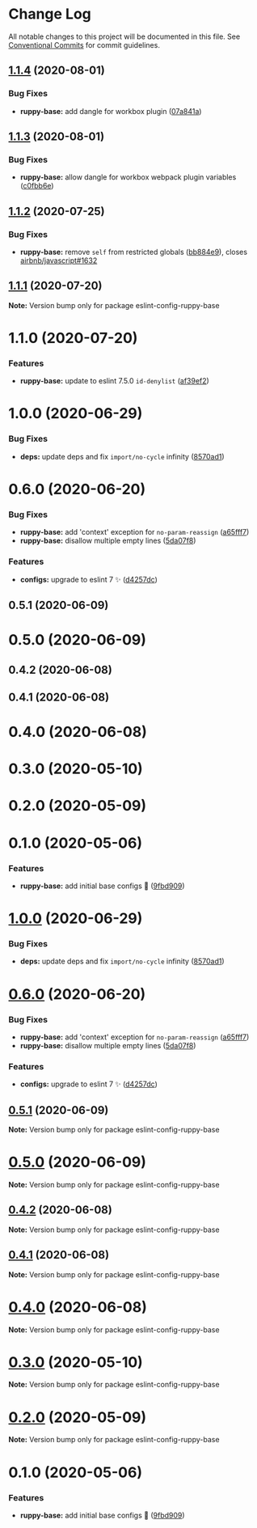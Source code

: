 # Change Log

All notable changes to this project will be documented in this file.
See [Conventional Commits](https://conventionalcommits.org) for commit guidelines.

## [1.1.4](https://github.com/Ruppyio/eslint-configs/compare/eslint-config-ruppy-base@1.1.3...eslint-config-ruppy-base@1.1.4) (2020-08-01)

### Bug Fixes

- **ruppy-base:** add dangle for workbox plugin ([07a841a](https://github.com/Ruppyio/eslint-configs/commit/07a841a743c32b49694e20826adf6e961c0f8217))

## [1.1.3](https://github.com/Ruppyio/eslint-configs/compare/eslint-config-ruppy-base@1.1.2...eslint-config-ruppy-base@1.1.3) (2020-08-01)

### Bug Fixes

- **ruppy-base:** allow dangle for workbox webpack plugin variables ([c0fbb6e](https://github.com/Ruppyio/eslint-configs/commit/c0fbb6eb07b0ffcf20bc5617722631aea72dc7ac))

## [1.1.2](https://github.com/Ruppyio/eslint-configs/compare/eslint-config-ruppy-base@1.1.1...eslint-config-ruppy-base@1.1.2) (2020-07-25)

### Bug Fixes

- **ruppy-base:** remove `self` from restricted globals ([bb884e9](https://github.com/Ruppyio/eslint-configs/commit/bb884e98ac44ae3ed3b8aa8a15ed0f0c10b8b7a8)), closes [airbnb/javascript#1632](https://github.com/airbnb/javascript/issues/1632)

## [1.1.1](https://github.com/Ruppyio/eslint-configs/compare/eslint-config-ruppy-base@1.1.0...eslint-config-ruppy-base@1.1.1) (2020-07-20)

**Note:** Version bump only for package eslint-config-ruppy-base

# 1.1.0 (2020-07-20)

### Features

- **ruppy-base:** update to eslint 7.5.0 `id-denylist` ([af39ef2](https://github.com/Ruppyio/eslint-configs/commit/af39ef2250970a411b5cc8b6141cb6e49fe0451a))

# 1.0.0 (2020-06-29)

### Bug Fixes

- **deps:** update deps and fix `import/no-cycle` infinity ([8570ad1](https://github.com/Ruppyio/eslint-configs/commit/8570ad1b5e58ce5cb528f96f43f7dc193e2decf7))

# 0.6.0 (2020-06-20)

### Bug Fixes

- **ruppy-base:** add 'context' exception for `no-param-reassign` ([a65fff7](https://github.com/Ruppyio/eslint-configs/commit/a65fff7dd01e3678d908030d0652c69fc70aafa8))
- **ruppy-base:** disallow multiple empty lines ([5da07f8](https://github.com/Ruppyio/eslint-configs/commit/5da07f88a2d044239b8b5ee3e2e1a8969999e4c6))

### Features

- **configs:** upgrade to eslint 7 ✨ ([d4257dc](https://github.com/Ruppyio/eslint-configs/commit/d4257dccaca3ba704dfaa1614ab3d485b8837882))

## 0.5.1 (2020-06-09)

# 0.5.0 (2020-06-09)

## 0.4.2 (2020-06-08)

## 0.4.1 (2020-06-08)

# 0.4.0 (2020-06-08)

# 0.3.0 (2020-05-10)

# 0.2.0 (2020-05-09)

# 0.1.0 (2020-05-06)

### Features

- **ruppy-base:** add initial base configs 🐣 ([9fbd909](https://github.com/Ruppyio/eslint-configs/commit/9fbd909e46acfdac6b20ec849bf855085eac8d49))

# [1.0.0](https://github.com/Ruppyio/eslint-configs/compare/v0.6.2...v1.0.0) (2020-06-29)

### Bug Fixes

- **deps:** update deps and fix `import/no-cycle` infinity ([8570ad1](https://github.com/Ruppyio/eslint-configs/commit/8570ad1b5e58ce5cb528f96f43f7dc193e2decf7))

# [0.6.0](https://github.com/Ruppyio/eslint-configs/compare/v0.5.1...v0.6.0) (2020-06-20)

### Bug Fixes

- **ruppy-base:** add 'context' exception for `no-param-reassign` ([a65fff7](https://github.com/Ruppyio/eslint-configs/commit/a65fff7dd01e3678d908030d0652c69fc70aafa8))
- **ruppy-base:** disallow multiple empty lines ([5da07f8](https://github.com/Ruppyio/eslint-configs/commit/5da07f88a2d044239b8b5ee3e2e1a8969999e4c6))

### Features

- **configs:** upgrade to eslint 7 ✨ ([d4257dc](https://github.com/Ruppyio/eslint-configs/commit/d4257dccaca3ba704dfaa1614ab3d485b8837882))

## [0.5.1](https://github.com/Ruppyio/eslint-configs/compare/v0.5.0...v0.5.1) (2020-06-09)

**Note:** Version bump only for package eslint-config-ruppy-base

# [0.5.0](https://github.com/Ruppyio/eslint-configs/compare/v0.4.2...v0.5.0) (2020-06-09)

**Note:** Version bump only for package eslint-config-ruppy-base

## [0.4.2](https://github.com/Ruppyio/eslint-configs/compare/v0.4.1...v0.4.2) (2020-06-08)

**Note:** Version bump only for package eslint-config-ruppy-base

## [0.4.1](https://github.com/Ruppyio/eslint-configs/compare/v0.4.0...v0.4.1) (2020-06-08)

**Note:** Version bump only for package eslint-config-ruppy-base

# [0.4.0](https://github.com/Ruppyio/eslint-configs/compare/v0.3.1...v0.4.0) (2020-06-08)

**Note:** Version bump only for package eslint-config-ruppy-base

# [0.3.0](https://github.com/Ruppyio/eslint-configs/compare/v0.2.0...v0.3.0) (2020-05-10)

**Note:** Version bump only for package eslint-config-ruppy-base

# [0.2.0](https://github.com/Ruppyio/eslint-configs/compare/v0.1.0...v0.2.0) (2020-05-09)

**Note:** Version bump only for package eslint-config-ruppy-base

# 0.1.0 (2020-05-06)

### Features

- **ruppy-base:** add initial base configs 🐣 ([9fbd909](https://github.com/Ruppyio/eslint-configs/commit/9fbd909e46acfdac6b20ec849bf855085eac8d49))
